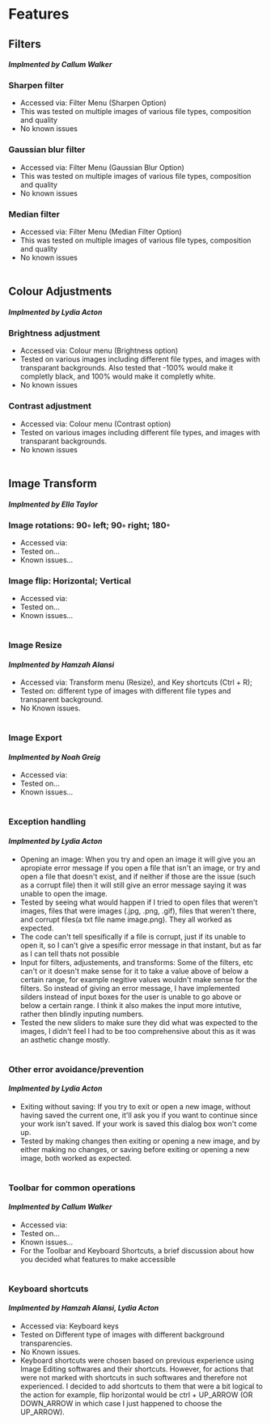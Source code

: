 # Features

## **Filters**
#### *Implmented by Callum Walker*
### Sharpen filter
- Accessed via: Filter Menu (Sharpen Option)
- This was tested on multiple images of various file types, composition and quality
- No known issues
### Gaussian blur filter
- Accessed via: Filter Menu (Gaussian Blur Option)
- This was tested on multiple images of various file types, composition and quality
- No known issues
### Median filter
- Accessed via: Filter Menu (Median Filter Option)
- This was tested on multiple images of various file types, composition and quality
- No known issues
<br/><br/>

## **Colour Adjustments**
#### *Implmented by Lydia Acton*
### Brightness adjustment
- Accessed via: Colour menu (Brightness option)
- Tested on various images including different file types, and images with transparant backgrounds. Also tested that -100% would make it completly black, and 100% would make it completly white.
- No known issues
### Contrast adjustment
- Accessed via: Colour menu (Contrast option)
- Tested on various images including different file types, and images with transparant backgrounds. 
- No known issues
<br/><br/>

## **Image Transform**
#### *Implmented by Ella Taylor*
### Image rotations: 90◦ left; 90◦ right; 180◦
- Accessed via: 
- Tested on...
- Known issues...
### Image flip: Horizontal; Vertical
- Accessed via: 
- Tested on...
- Known issues...
<br/><br/>

### **Image Resize**
#### *Implmented by Hamzah Alansi*
- Accessed via: Transform menu (Resize), and Key shortcuts (Ctrl + R);
- Tested on: different type of images with different file types and transparent background.
- No Known issues. 
<br/><br/>

### **Image Export**
#### *Implmented by Noah Greig*
- Accessed via: 
- Tested on...
- Known issues...
<br/><br/>

### **Exception handling**
#### *Implmented by Lydia Acton*
- Opening an image: When you try and open an image it will give you an apropiate error message if you open a file that isn't an image, or try and open a file that doesn't exist, and if neither if those are the issue (such as a corrupt file) then it will still give an error message saying it was unable to open the image.
- Tested by seeing what would happen if I tried to open files that weren't images, files that were images (.jpg, .png, .gif), files that weren't there, and corrupt files(a txt file name image.png). They all worked as expected.
- The code can't tell spesifically if a file is corrupt, just if its unable to open it, so I can't give a spesific error message in that instant, but as far as I can tell thats not possible
- Input for filters, adjustements, and transforms: Some of the filters, etc can't or it doesn't make sense for it to take a value above of below a certain range, for example negitive values wouldn't make sense for the filters. So instead of giving an error message, I have implemented silders instead of input boxes for the user is unable to go above or below a certain range. I think it also makes the input more intutive, rather then blindly inputing numbers. 
- Tested the new sliders to make sure they did what was expected to the images, I didn't feel I had to be too comprehensive about this as it was an asthetic change mostly.
<br/><br/>

### **Other error avoidance/prevention**
#### *Implmented by Lydia Acton*
- Exiting without saving: If you try to exit or open a new image, without having saved the current one, it'll ask you if you want to continue since your work isn't saved. If your work is saved this dialog box won't come up.
- Tested by making changes then exiting or opening a new image, and by either making no changes, or saving before exiting or opening a new image, both worked as expected.
<br/><br/>

### **Toolbar for common operations**
#### *Implmented by Callum Walker*
- Accessed via: 
- Tested on...
- Known issues...
- For the Toolbar and Keyboard Shortcuts, a brief discussion about how you decided what features to make accessible
<br/><br/>

### **Keyboard shortcuts**
#### *Implmented by Hamzah Alansi, Lydia Acton*
- Accessed via: Keyboard keys
- Tested on Different type of images with different background transparencies.
- No Known issues. 
- Keyboard shortcuts were chosen based on previous experience using Image Editing softwares and their shortcuts. However, for actions that were not marked with shortcuts in such softwares and therefore not experienced. I decided to add shortcuts to them that were a bit logical to the action for example, flip horizontal would be ctrl + UP_ARROW (OR DOWN_ARROW in which case I just happened to choose the UP_ARROW).
<br/><br/>

